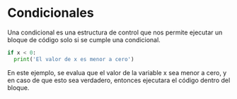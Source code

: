 # Condicionales

Una condicional es una estructura de control que nos permite ejecutar un bloque de código solo si se cumple una condicional.

```python
if x < 0:
  print('El valor de x es menor a cero')
```

En este ejemplo, se evalua que el valor de la variable x sea menor a cero, y en caso de que esto sea verdadero, entonces ejecutara el código dentro del bloque.
